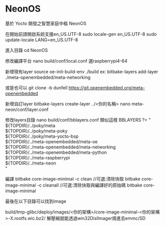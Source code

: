 # NeonOS
基於 Yocto 開發之智慧家庭中樞 NeonOS

在開始前請開啟系統支援en_US.UTF-8
sudo locale-gen en_US.UTF-8
sudo update-locale LANG=en_US.UTF-8

進入目錄
cd NeonOS

修改編譯平台
nano build/conf/local.conf
選raspberrypi4-64

新增現有layer
source oe-init-build-env ./build
ex: bitbake-layers add-layer ./meta-openembedded/meta-networking

或是也可以
git clone -b dunfell https://git.openembedded.org/meta-openembedded

新增自訂layer
bitbake-layers create-layer ../<你的名稱>
nano meta-neon/conf/layer.conf

修改layers目錄
nano build/conf/bblayers.conf
類似這樣
BBLAYERS ?= " \
  ${TOPDIR}/../poky/meta \
  ${TOPDIR}/../poky/meta-poky \
  ${TOPDIR}/../poky/meta-yocto-bsp \
  ${TOPDIR}/../meta-openembedded/meta-oe \
  ${TOPDIR}/../meta-openembedded/meta-networking \
  ${TOPDIR}/../meta-openembedded/meta-python \
  ${TOPDIR}/../meta-raspberrypi \
  ${TOPDIR}/../meta-neon \
"

編譯
bitbake core-image-minimal -c clean //可選:清除快取
bitbake core-image-minimal -c cleanall //可選:清除快取與編譯好的原始碼
bitbake core-image-minimal

最後在以下目錄可以找到image

build/tmp-glibc/deploy/images/<你的架構>/core-image-minimal-<你的架構>-X.rootfs.wic.bz2/
解壓縮就能透過win32DislImager燒進去emmc/SD
